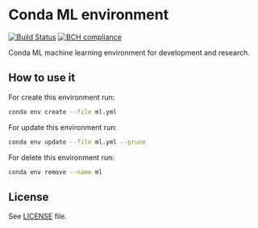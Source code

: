 # Conda ML environment

[![Build Status](https://travis-ci.org/zsxoff/conda_env_ml.svg?branch=master)](https://travis-ci.org/zsxoff/conda_env_ml)
[![BCH compliance](https://bettercodehub.com/edge/badge/zsxoff/conda_env_ml?branch=master)](https://bettercodehub.com/)

Conda ML machine learning environment for development and research.

## How to use it

For create this environment run:

```bash
conda env create --file ml.yml
```

For update this environment run:

```bash
conda env update --file ml.yml --prune
```

For delete this environment run:

```bash
conda env remove --name ml
```

## License

See [LICENSE](<https://github.com/zsxoff/conda_env_ml/blob/master/LICENSE>) file.
